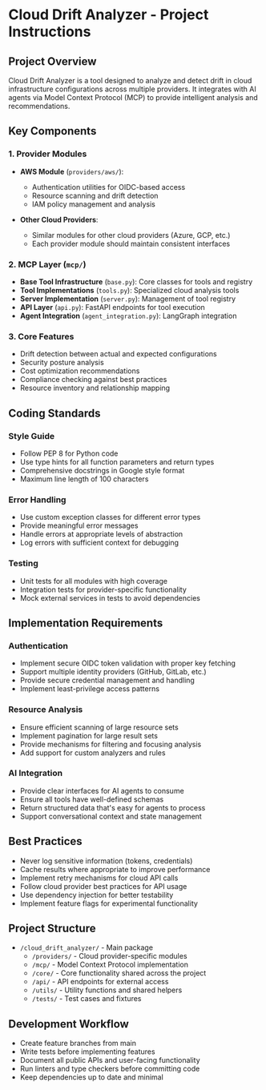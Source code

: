 # Cloud Drift Analyzer - Project Instructions

## Project Overview
Cloud Drift Analyzer is a tool designed to analyze and detect drift in cloud infrastructure configurations across multiple providers. It integrates with AI agents via Model Context Protocol (MCP) to provide intelligent analysis and recommendations.

## Key Components

### 1. Provider Modules
- **AWS Module** (`providers/aws/`): 
  - Authentication utilities for OIDC-based access
  - Resource scanning and drift detection
  - IAM policy management and analysis

- **Other Cloud Providers**:
  - Similar modules for other cloud providers (Azure, GCP, etc.)
  - Each provider module should maintain consistent interfaces

### 2. MCP Layer (`mcp/`)
- **Base Tool Infrastructure** (`base.py`): Core classes for tools and registry
- **Tool Implementations** (`tools.py`): Specialized cloud analysis tools
- **Server Implementation** (`server.py`): Management of tool registry
- **API Layer** (`api.py`): FastAPI endpoints for tool execution
- **Agent Integration** (`agent_integration.py`): LangGraph integration

### 3. Core Features
- Drift detection between actual and expected configurations
- Security posture analysis
- Cost optimization recommendations
- Compliance checking against best practices
- Resource inventory and relationship mapping

## Coding Standards

### Style Guide
- Follow PEP 8 for Python code
- Use type hints for all function parameters and return types
- Comprehensive docstrings in Google style format
- Maximum line length of 100 characters

### Error Handling
- Use custom exception classes for different error types
- Provide meaningful error messages
- Handle errors at appropriate levels of abstraction
- Log errors with sufficient context for debugging

### Testing
- Unit tests for all modules with high coverage
- Integration tests for provider-specific functionality
- Mock external services in tests to avoid dependencies

## Implementation Requirements

### Authentication
- Implement secure OIDC token validation with proper key fetching
- Support multiple identity providers (GitHub, GitLab, etc.)
- Provide secure credential management and handling
- Implement least-privilege access patterns

### Resource Analysis
- Ensure efficient scanning of large resource sets
- Implement pagination for large result sets
- Provide mechanisms for filtering and focusing analysis
- Add support for custom analyzers and rules

### AI Integration
- Provide clear interfaces for AI agents to consume
- Ensure all tools have well-defined schemas
- Return structured data that's easy for agents to process
- Support conversational context and state management

## Best Practices
- Never log sensitive information (tokens, credentials)
- Cache results where appropriate to improve performance
- Implement retry mechanisms for cloud API calls
- Follow cloud provider best practices for API usage
- Use dependency injection for better testability
- Implement feature flags for experimental functionality

## Project Structure
- `/cloud_drift_analyzer/` - Main package
  - `/providers/` - Cloud provider-specific modules
  - `/mcp/` - Model Context Protocol implementation
  - `/core/` - Core functionality shared across the project
  - `/api/` - API endpoints for external access
  - `/utils/` - Utility functions and shared helpers
  - `/tests/` - Test cases and fixtures

## Development Workflow
- Create feature branches from main
- Write tests before implementing features
- Document all public APIs and user-facing functionality
- Run linters and type checkers before committing code
- Keep dependencies up to date and minimal
